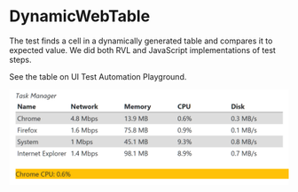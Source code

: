 # DynamicWebTable

The test finds a cell in a dynamically generated table and compares it to expected value. We did both RVL and JavaScript implementations of test steps.

See the table on UI Test Automation Playground.

![Dynamic Table](DynamicTable.png)